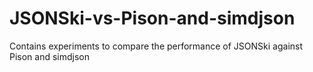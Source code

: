 # JSONSki-vs-Pison-and-simdjson
Contains experiments to compare the performance of JSONSki against Pison and simdjson
